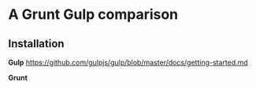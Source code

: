 # A Grunt Gulp comparison

## Installation 

**Gulp** https://github.com/gulpjs/gulp/blob/master/docs/getting-started.md

**Grunt**